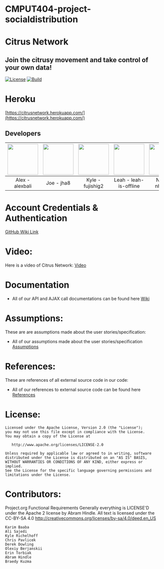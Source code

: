 # CMPUT404-project-socialdistribution
# Citrus Network
## Join the citrusy movement and take control of your own data!
[![License](https://img.shields.io/badge/License-Apache%202.0-blue.svg)](https://opensource.org/licenses/Apache-2.0)
[![Build](https://github.com/CMPUT404W21H02-Project/CMPUT404-project-socialdistribution/actions/workflows/python-package.yml/badge.svg)](https://github.com/CMPUT404W21H02-Project/CMPUT404-project-socialdistribution/actions/workflows/python-package.yml)

Heroku
=============
[https://citrusnetwork.herokuapp.com/](https://citrusnetwork.herokuapp.com/)

## Developers
| <img src="https://avatars.githubusercontent.com/u/64504699?v=4" width="100" /> | <img src="https://avatars.githubusercontent.com/u/42952573?s=400&v=4" width="100" /> | <img src="https://avatars.githubusercontent.com/u/47231346?v=4" width="100" /> | <img src="https://avatars.githubusercontent.com/u/59579748?v=4" width="100" /> | <img src="https://avatars.githubusercontent.com/u/44980447?v=4" width="100" /> |
| :---:   | :---: | :---: | :---: |  :---: |                                   
| Alex - alexbali | Joe - jha8 | Kyle - fujishig2 | Leah - leah-is-offline | Nhan - nhtnhan | 

Account Credentials & Authentication
============================
[GitHub Wiki Link](https://github.com/CMPUT404W21H02-Project/CMPUT404-project-socialdistribution/wiki/Account-Credentials-&-Authentication)

Video:
========================
Here is a video of Citrus Network:
[Video](https://www.youtube.com/watch?v=oQ2qlLydUJ4)

Documentation
=============

* All of our API and AJAX call documentations can be found here [Wiki](https://github.com/CMPUT404W21H02-Project/CMPUT404-project-socialdistribution/wiki)

Assumptions:
========================
These are are assumptions made about the user stories/specification:
* All of our assumptions made about the user stories/specification [Assumptions](https://github.com/CMPUT404W21H02-Project/CMPUT404-project-socialdistribution/wiki/Assumptions)

References:
========================
These are references of all external source code in our code:
* All of our references to external source code can be found here [References](https://github.com/CMPUT404W21H02-Project/CMPUT404-project-socialdistribution/wiki/References)

License:
========================
```
Licensed under the Apache License, Version 2.0 (the "License");
you may not use this file except in compliance with the License.
You may obtain a copy of the License at

   http://www.apache.org/licenses/LICENSE-2.0

Unless required by applicable law or agreed to in writing, software
distributed under the License is distributed on an "AS IS" BASIS,
WITHOUT WARRANTIES OR CONDITIONS OF ANY KIND, either express or implied.
See the License for the specific language governing permissions and
limitations under the License.
```

Contributors:
=========================
Project.org Functional Requirements
Generally everything is LICENSE'D under the Apache 2 license by Abram Hindle.
All text is licensed under the CC-BY-SA 4.0 http://creativecommons.org/licenses/by-sa/4.0/deed.en_US

```
Karim Baaba
Ali Sajedi
Kyle Richelhoff
Chris Pavlicek
Derek Dowling
Olexiy Berjanskii
Erin Torbiak
Abram Hindle
Braedy Kuzma
```
